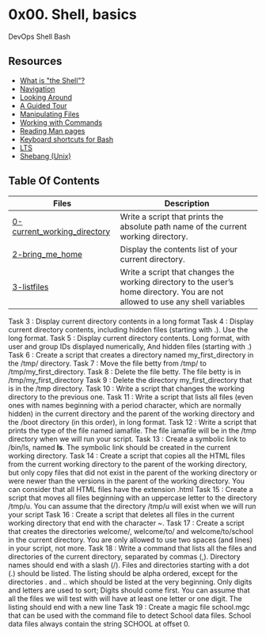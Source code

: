 # 0x00. Shell, basics
DevOps
Shell
Bash

## Resources
- [What is "the Shell"?](http://linuxcommand.org/lc3_lts0010.php)
- [Navigation](http://linuxcommand.org/lc3_lts0020.php)
- [Looking Around](http://linuxcommand.org/lc3_lts0030.php)
- [A Guided Tour](http://linuxcommand.org/lc3_lts0040.php)
- [Manipulating Files](http://linuxcommand.org/lc3_lts0050.php)
- [Working with Commands](http://linuxcommand.org/lc3_lts0060.php)
- [Reading Man pages](http://linuxcommand.org/lc3_man_pages/man1.html)
- [Keyboard shortcuts for Bash](https://www.howtogeek.com/howto/ubuntu/keyboard-shortcuts-for-bash-command-shell-for-ubuntu-debian-suse-redhat-linux-etc/)
- [LTS](https://wiki.ubuntu.com/LTS)
- [Shebang (Unix)](https://en.wikipedia.org/wiki/Shebang_%28Unix%29)

## Table Of Contents

Files | Description
----------- | -----------
[0-current_working_directory](./0-current_working_directory) | Write a script that prints the absolute path name of the current working directory.
[2-bring_me_home](./2-bring_me_home) | Display the contents list of your current directory.
[3-listfiles](./3-listfiles) | Write a script that changes the working directory to the user’s home directory. You are not allowed to use any shell variables
Task 3 : Display current directory contents in a long format
Task 4 : Display current directory contents, including hidden files (starting with .). Use the long format.
Task 5 : Display current directory contents. Long format, with user and group IDs displayed numerically, And hidden files (starting with .)
Task 6 : Create a script that creates a directory named my_first_directory in the /tmp/ directory.
Task 7 : Move the file betty from /tmp/ to /tmp/my_first_directory.
Task 8 : Delete the file betty. The file betty is in /tmp/my_first_directory
Task 9 : Delete the directory my_first_directory that is in the /tmp directory.
Task 10 : Write a script that changes the working directory to the previous one.
Task 11 : Write a script that lists all files (even ones with names beginning with a period character, which are normally hidden) in the current directory and the parent of the working directory and the /boot directory (in this order), in long format.
Task 12 : Write a script that prints the type of the file named iamafile. The file iamafile will be in the /tmp directory when we will run your script.
Task 13 : Create a symbolic link to /bin/ls, named __ls__. The symbolic link should be created in the current working directory.
Task 14 : Create a script that copies all the HTML files from the current working directory to the parent of the working directory, but only copy files that did not exist in the parent of the working directory or were newer than the versions in the parent of the working directory. You can consider that all HTML files have the extension .html
Task 15 : Create a script that moves all files beginning with an uppercase letter to the directory /tmp/u. You can assume that the directory /tmp/u will exist when we will run your script
Task 16 : Create a script that deletes all files in the current working directory that end with the character ~.
Task 17 : Create a script that creates the directories welcome/, welcome/to/ and welcome/to/school in the current directory. You are only allowed to use two spaces (and lines) in your script, not more.
Task 18 : Write a command that lists all the files and directories of the current directory, separated by commas (,). Directory names should end with a slash (/). Files and directories starting with a dot (.) should be listed. The listing should be alpha ordered, except for the directories . and .. which should be listed at the very beginning. Only digits and letters are used to sort; Digits should come first. You can assume that all the files we will test with will have at least one letter or one digit. The listing should end with a new line
Task 19 : Create a magic file school.mgc that can be used with the command file to detect School data files. School data files always contain the string SCHOOL at offset 0.
